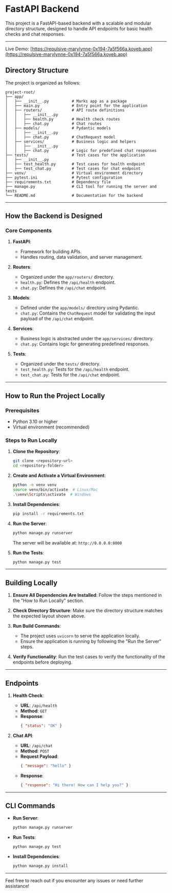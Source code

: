 # FastAPI Backend

This project is a FastAPI-based backend with a scalable and modular directory structure, designed to handle API endpoints for basic health checks and chat responses.

---

Live Demo: [https://repulsive-marylynne-0x194-7a5f566a.koyeb.app](https://repulsive-marylynne-0x194-7a5f566a.koyeb.app)

## **Directory Structure**

The project is organized as follows:

```
project-root/
├── app/
│   ├── __init__.py          # Marks app as a package
│   ├── main.py              # Entry point for the application
│   ├── routers/             # API route definitions
│   │   ├── __init__.py
│   │   ├── health.py        # Health check routes
│   │   ├── chat.py          # Chat routes
│   ├── models/              # Pydantic models
│   │   ├── __init__.py
│   │   ├── chat.py          # ChatRequest model
│   ├── services/            # Business logic and helpers
│   │   ├── __init__.py
│   │   ├── chat.py          # Logic for predefined chat responses
├── tests/                   # Test cases for the application
│   ├── __init__.py
│   ├── test_health.py       # Test cases for health endpoint
│   ├── test_chat.py         # Test cases for chat endpoint
├── venv/                    # Virtual environment directory
├── pytest.ini               # Pytest configuration
├── requirements.txt         # Dependency file
├── manage.py                # CLI tool for running the server and tests
└── README.md                # Documentation for the backend
```

---

## **How the Backend is Designed**

### **Core Components**

1. **FastAPI**:
   - Framework for building APIs.
   - Handles routing, data validation, and server management.

2. **Routers**:
   - Organized under the `app/routers/` directory.
   - `health.py`: Defines the `/api/health` endpoint.
   - `chat.py`: Defines the `/api/chat` endpoint.

3. **Models**:
   - Defined under the `app/models/` directory using Pydantic.
   - `chat.py`: Contains the `ChatRequest` model for validating the input payload of the `/api/chat` endpoint.

4. **Services**:
   - Business logic is abstracted under the `app/services/` directory.
   - `chat.py`: Contains logic for generating predefined responses.

5. **Tests**:
   - Organized under the `tests/` directory.
   - `test_health.py`: Tests for the `/api/health` endpoint.
   - `test_chat.py`: Tests for the `/api/chat` endpoint.

---

## **How to Run the Project Locally**

### **Prerequisites**

- Python 3.10 or higher
- Virtual environment (recommended)

### **Steps to Run Locally**

1. **Clone the Repository**:
   ```bash
   git clone <repository-url>
   cd <repository-folder>
   ```

2. **Create and Activate a Virtual Environment**:
   ```bash
   python -m venv venv
   source venv/bin/activate  # Linux/Mac
   .\venv\Scripts\activate  # Windows
   ```

3. **Install Dependencies**:
   ```bash
   pip install -r requirements.txt
   ```

4. **Run the Server**:
   ```bash
   python manage.py runserver
   ```

   The server will be available at: `http://0.0.0.0:8000`

5. **Run the Tests**:
   ```bash
   python manage.py test
   ```

---

## **Building Locally**

1. **Ensure All Dependencies Are Installed**:
   Follow the steps mentioned in the "How to Run Locally" section.

2. **Check Directory Structure**:
   Make sure the directory structure matches the expected layout shown above.

3. **Run Build Commands**:
   - The project uses `uvicorn` to serve the application locally. 
   - Ensure the application is running by following the "Run the Server" steps.

4. **Verify Functionality**:
   Run the test cases to verify the functionality of the endpoints before deploying.

---

## **Endpoints**

1. **Health Check**:
   - **URL**: `/api/health`
   - **Method**: `GET`
   - **Response**:
     ```json
     { "status": "OK" }
     ```

2. **Chat API**:
   - **URL**: `/api/chat`
   - **Method**: `POST`
   - **Request Payload**:
     ```json
     { "message": "hello" }
     ```
   - **Response**:
     ```json
     { "response": "Hi there! How can I help you?" }
     ```

---

## **CLI Commands**

- **Run Server**:
  ```bash
  python manage.py runserver
  ```

- **Run Tests**:
  ```bash
  python manage.py test
  ```

- **Install Dependencies**:
  ```bash
  python manage.py install
  ```

---

Feel free to reach out if you encounter any issues or need further assistance!